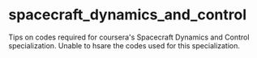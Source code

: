 # spacecraft_dynamics_and_control
Tips on codes required for coursera's Spacecraft Dynamics and Control specialization. Unable to hsare the codes used for this specialization.
